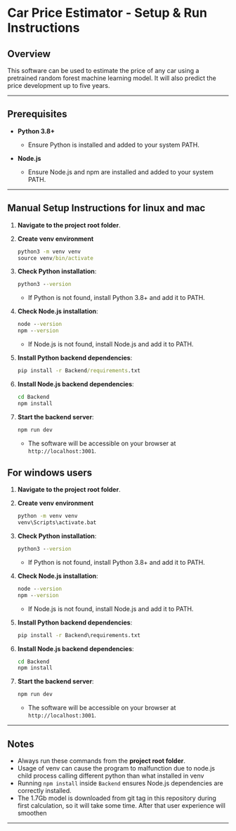 # Car Price Estimator - Setup & Run Instructions

## Overview

This software can be used to estimate the price of any car using
a pretrained random forest machine learning model. It will also
predict the price development up to five years.

---

## Prerequisites

* **Python 3.8+**

  * Ensure Python is installed and added to your system PATH.
* **Node.js**

  * Ensure Node.js and npm are installed and added to your system PATH.

---

## Manual Setup Instructions for linux and mac

1. **Navigate to the project root folder**.

2. **Create venv environment**
   ```bat
   python3 -m venv venv
   source venv/bin/activate
   ```

3. **Check Python installation**:

   ```bat
   python3 --version
   ```

   * If Python is not found, install Python 3.8+ and add it to PATH.

4. **Check Node.js installation**:

   ```bat
   node --version
   npm --version
   ```

   * If Node.js is not found, install Node.js and add it to PATH.

5. **Install Python backend dependencies**:

   ```bat
   pip install -r Backend/requirements.txt
   ```

6. **Install Node.js backend dependencies**:

   ```bat
   cd Backend
   npm install
   ```

7. **Start the backend server**:

   ```bat
   npm run dev
   ```

   * The software will be accessible on your browser at `http://localhost:3001`.

## For windows users

1. **Navigate to the project root folder**.

2. **Create venv environment**
   ```bat
   python -m venv venv
   venv\Scripts\activate.bat
   ```

3. **Check Python installation**:

   ```bat
   python3 --version
   ```

   * If Python is not found, install Python 3.8+ and add it to PATH.

4. **Check Node.js installation**:

   ```bat
   node --version
   npm --version
   ```

   * If Node.js is not found, install Node.js and add it to PATH.

5. **Install Python backend dependencies**:

   ```bat
   pip install -r Backend\requirements.txt
   ```

6. **Install Node.js backend dependencies**:

   ```bat
   cd Backend
   npm install
   ```

7. **Start the backend server**:

   ```bat
   npm run dev
   ```

   * The software will be accessible on your browser at `http://localhost:3001`.

---

## Notes

* Always run these commands from the **project root folder**.
* Usage of venv can cause the program to malfunction due to node.js child process calling different python than what installed in venv
* Running `npm install` inside `Backend` ensures Node.js dependencies are correctly installed.
* The 1.7Gb model is downloaded from git tag in this repository during first calculation, so it will take some time. After that user experience will smoothen

---

